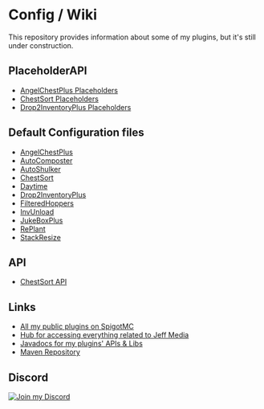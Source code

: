 # Config / Wiki

This repository provides information about some of my plugins, but it's still under construction.

## PlaceholderAPI
- [AngelChestPlus Placeholders](https://github.com/JEFF-Media-GbR/issue-tracker/wiki/AngelChest-PlaceholderAPI)
- [ChestSort Placeholders](https://github.com/JEFF-Media-GbR/issue-tracker/wiki/ChestSort-PlaceholderAPI)
- [Drop2InventoryPlus Placeholders](https://github.com/JEFF-Media-GbR/issue-tracker/wiki/Drop2Inventory-Placeholders)

## Default Configuration files
  - [AngelChestPlus](https://github.com/JEFF-Media-GbR/issue-tracker/tree/main/Configuration%20Files/AngelChest)
  - [AutoComposter](https://github.com/JEFF-Media-GbR/issue-tracker/tree/main/Configuration%20Files/AutoComposter)
  - [AutoShulker](https://github.com/JEFF-Media-GbR/issue-tracker/tree/main/Configuration%20Files/AutoShulker)
  - [ChestSort](https://raw.githubusercontent.com/JEFF-Media-GbR/ChestSort/master/src/main/resources/config.yml)
  - [Daytime](https://github.com/JEFF-Media-GbR/Daytime/blob/master/src/main/resources/config.yml)
  - [Drop2InventoryPlus](https://github.com/JEFF-Media-GbR/issue-tracker/blob/main/Configuration%20Files/Drop2Inventory)
  - [FilteredHoppers](https://github.com/JEFF-Media-GbR/issue-tracker/blob/main/Configuration%20Files/FilteredHoppers)
  - [InvUnload](https://github.com/JEFF-Media-GbR/InvUnload/blob/master/src/main/resources/config.yml)
  - [JukeBoxPlus](https://github.com/JEFF-Media-GbR/issue-tracker/tree/main/Configuration%20Files/JukeBoxPlus)
  - [RePlant](https://github.com/JEFF-Media-GbR/issue-tracker/tree/main/Configuration%20Files/RePlant)
  - [StackResize](https://github.com/JEFF-Media-GbR/issue-tracker/tree/main/Configuration%20Files/StackResize)

## API
  - [ChestSort API](https://github.com/JEFF-Media-GbR/issue-tracker/tree/main/Configuration%20Files/JukeBoxPlus)


## Links
- [All my public plugins on SpigotMC](https://www.spigotmc.org/resources/authors/mfnalex.175238/)
- [Hub for accessing everything related to Jeff Media](https://hub.jeff-media.com/)
- [Javadocs for my plugins' APIs & Libs](https://hub.jeff-media.com/javadocs/)
- [Maven Repository](https://hub.jeff-media.com/nexus/repository/jeff-media-public/)

## Discord

[![Join my Discord](https://api.jeff-media.de/img/discord1.png)](https://discord.jeff-media.com)
